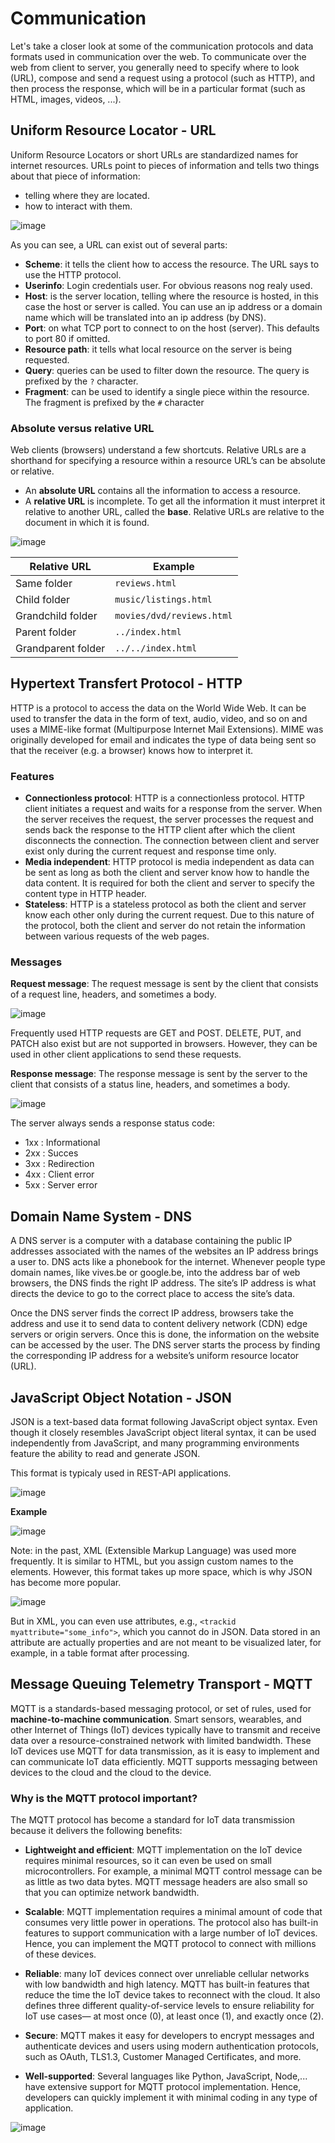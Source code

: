 # Communication 

Let's take a closer look at some of the communication protocols and data formats used in communication over the web. To communicate over the web from client to server, you generally need to specify where to look (URL), compose and send a request using a protocol (such as HTTP), and then process the response, which will be in a particular format (such as HTML, images, videos, ...).

## Uniform Resource Locator - URL

Uniform Resource Locators or short URLs are standardized names for internet resources. URLs point to pieces of information and tells two things about that piece of information:

* telling where they are located.
* how to interact with them.

![image](./images/image1.png)

As you can see, a URL can exist out of several parts:

* **Scheme**: it tells the client how to access the resource. The URL says to use the HTTP protocol.
* **Userinfo**: Login credentials user. For obvious reasons nog realy used.
* **Host**: is the server location, telling where the resource is hosted, in this case the host or server is called. You can use an ip address or a domain name which will be translated into an ip address (by DNS).
* **Port**: on what TCP port to connect to on the host (server). This defaults to port 80 if omitted.
* **Resource path**: it tells what local resource on the server is being requested. 
* **Query**: queries can be used to filter down the resource. The query is prefixed by the `?` character.
* **Fragment**: can be used to identify a single piece within the resource. The fragment is prefixed by the `#` character

### Absolute versus relative URL

Web clients (browsers) understand a few shortcuts.
Relative URLs are a shorthand for specifying a resource within a resource URL’s can be absolute or relative.
* An **absolute URL** contains all the information to access a resource.
* A **relative URL** is incomplete. To get all the information it must interpret it relative to another URL, called the **base**.
Relative URLs are relative to the document in which it is found.

![image](./images/image2.png)

|Relative URL | Example  |
|- | - |
| Same folder | `reviews.html` |
| Child folder | `music/listings.html` |
| Grandchild folder | `movies/dvd/reviews.html` |
| Parent folder | `../index.html` |
| Grandparent folder | `../../index.html` |

## Hypertext Transfert Protocol - HTTP

HTTP is a protocol to access the data on the World Wide Web. It can be used to transfer the data in the form of text, audio, video, and so on and uses a MIME-like format (Multipurpose Internet Mail Extensions). MIME was originally developed for email and indicates the type of data being sent so that the receiver (e.g. a browser) knows how to interpret it.

### Features

* **Connectionless protocol**: HTTP is a connectionless protocol. HTTP client initiates a request and waits for a response from the server. When the server receives the request, the server processes the request and sends back the response to the HTTP client after which the client disconnects the connection. The connection between client and server exist only during the current request and response time only.
* **Media independent**: HTTP protocol is media independent as data can be sent as long as both the client and server know how to handle the data content. It is required for both the client and server to specify the content type in HTTP header.
* **Stateless**: HTTP is a stateless protocol as both the client and server know each other only during the current request. Due to this nature of the protocol, both the client and server do not retain the information between various requests of the web pages.

### Messages

**Request message**: The request message is sent by the client that consists of a request line, headers, and sometimes a body.

![image](./images/image3.png) 

Frequently used HTTP requests are GET and POST. DELETE, PUT, and PATCH also exist but are not supported in browsers. However, they can be used in other client applications to send these requests.

**Response message**: The response message is sent by the server to the client that consists of a status line, headers, and sometimes a body.

![image](./images/image4.png)

The server always sends a response status code:

* 1xx : Informational
* 2xx : Succes
* 3xx : Redirection
* 4xx : Client error
* 5xx : Server error

## Domain Name System - DNS

A DNS server is a computer with a database containing the public IP addresses associated with the names of the websites an IP address brings a user to. DNS acts like a phonebook for the internet. Whenever people type domain names, like vives.be or google.be, into the address bar of web browsers, the DNS finds the right IP address. The site’s IP address is what directs the device to go to the correct place to access the site’s data.

Once the DNS server finds the correct IP address, browsers take the address and use it to send data to content delivery network (CDN) edge servers or origin servers. Once this is done, the information on the website can be accessed by the user. The DNS server starts the process by finding the corresponding IP address for a website’s uniform resource locator (URL).

## JavaScript Object Notation - JSON

JSON is a text-based data format following JavaScript object syntax. Even though it closely resembles JavaScript object literal syntax, it can be used independently from JavaScript, and many programming environments feature the ability to read and generate JSON.

This format is typicaly used in REST-API applications.

![image](./images/image5.png)

**Example**

![image](./images/image6.png)


Note: in the past, XML (Extensible Markup Language) was used more frequently. It is similar to HTML, but you assign custom names to the elements. However, this format takes up more space, which is why JSON has become more popular.

![image](./images/image7.png)

But in XML, you can even use attributes, e.g., `<trackid myattribute="some_info">`, which you cannot do in JSON. Data stored in an attribute are actually properties and are not meant to be visualized later, for example, in a table format after processing.


## Message Queuing Telemetry Transport - MQTT

MQTT is a standards-based messaging protocol, or set of rules, used for **machine-to-machine communication**. Smart sensors, wearables, and other Internet of Things (IoT) devices typically have to transmit and receive data over a resource-constrained network with limited bandwidth. These IoT devices use MQTT for data transmission, as it is easy to implement and can communicate IoT data efficiently. MQTT supports messaging between devices to the cloud and the cloud to the device.

### Why is the MQTT protocol important?

The MQTT protocol has become a standard for IoT data transmission because it delivers the following benefits:

* **Lightweight and efficient**: MQTT implementation on the IoT device requires minimal resources, so it can even be used on small microcontrollers. For example, a minimal MQTT control message can be as little as two data bytes. MQTT message headers are also small so that you can optimize network bandwidth.

* **Scalable**: MQTT implementation requires a minimal amount of code that consumes very little power in operations. The protocol also has built-in features to support communication with a large number of IoT devices. Hence, you can implement the MQTT protocol to connect with millions of these devices.

* **Reliable**: many IoT devices connect over unreliable cellular networks with low bandwidth and high latency. MQTT has built-in features that reduce the time the IoT device takes to reconnect with the cloud. It also defines three different quality-of-service levels to ensure reliability for IoT use cases— at most once (0), at least once (1), and exactly once (2).

* **Secure**: MQTT makes it easy for developers to encrypt messages and authenticate devices and users using modern authentication protocols, such as OAuth, TLS1.3, Customer Managed Certificates, and more.

* **Well-supported**: Several languages like Python, JavaScript, Node,... have extensive support for MQTT protocol implementation. Hence, developers can quickly implement it with minimal coding in any type of application.

![image](./images/image8.png)